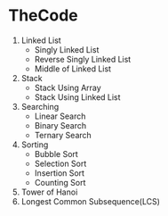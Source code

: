 # TheCode

1. Linked List
    - Singly Linked List
    - Reverse Singly Linked List
    - Middle of Linked List
2. Stack
    - Stack Using Array
    - Stack Using Linked List
3. Searching
    - Linear Search
    - Binary Search
    - Ternary Search
4. Sorting
    - Bubble Sort
    - Selection Sort
    - Insertion Sort
    - Counting Sort
5. Tower of Hanoi
6. Longest Common Subsequence(LCS)